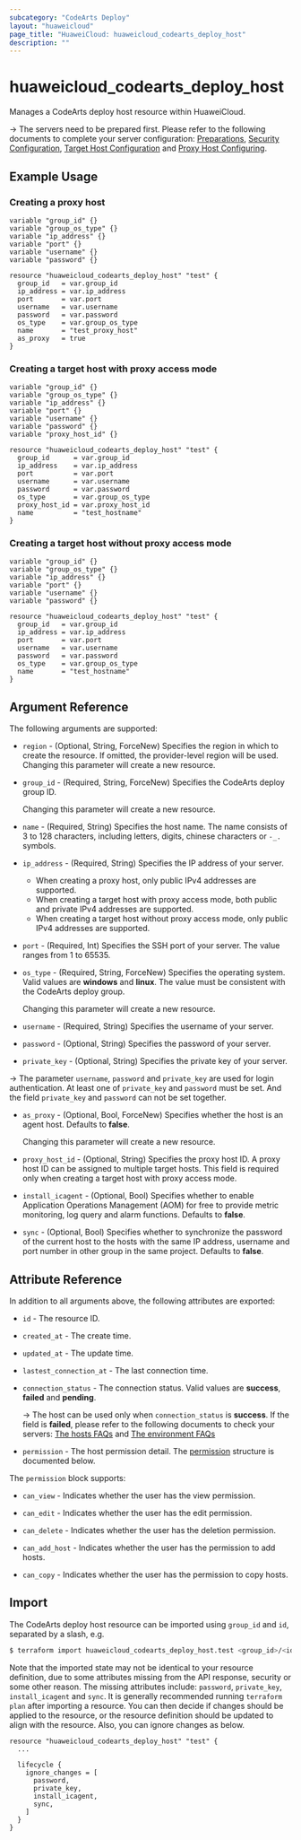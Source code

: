 ```yaml
---
subcategory: "CodeArts Deploy"
layout: "huaweicloud"
page_title: "HuaweiCloud: huaweicloud_codearts_deploy_host"
description: ""
---
```


# huaweicloud_codearts_deploy_host

Manages a CodeArts deploy host resource within HuaweiCloud.

-> The servers need to be prepared first. Please refer to the following documents to complete your server configuration:
[Preparations](https://support.huaweicloud.com/intl/en-us/usermanual-deployman/deployman_hlp_0018.html),
[Security Configuration](https://support.huaweicloud.com/intl/en-us/usermanual-deployman/deployman_hlp_1103.html),
[Target Host Configuration](https://support.huaweicloud.com/intl/en-us/usermanual-deployman/deployman_hlp_1101.html) and
[Proxy Host Configuring](https://support.huaweicloud.com/intl/en-us/usermanual-deployman/deployman_hlp_1102.html).

## Example Usage

### Creating a proxy host

```hcl
variable "group_id" {}
variable "group_os_type" {}
variable "ip_address" {}
variable "port" {}
variable "username" {}
variable "password" {}

resource "huaweicloud_codearts_deploy_host" "test" {
  group_id   = var.group_id
  ip_address = var.ip_address
  port       = var.port
  username   = var.username
  password   = var.password
  os_type    = var.group_os_type
  name       = "test_proxy_host"
  as_proxy   = true
}
```

### Creating a target host with proxy access mode

```hcl
variable "group_id" {}
variable "group_os_type" {}
variable "ip_address" {}
variable "port" {}
variable "username" {}
variable "password" {}
variable "proxy_host_id" {}

resource "huaweicloud_codearts_deploy_host" "test" {
  group_id      = var.group_id
  ip_address    = var.ip_address
  port          = var.port
  username      = var.username
  password      = var.password
  os_type       = var.group_os_type
  proxy_host_id = var.proxy_host_id
  name          = "test_hostname"
}
```

### Creating a target host without proxy access mode

```hcl
variable "group_id" {}
variable "group_os_type" {}
variable "ip_address" {}
variable "port" {}
variable "username" {}
variable "password" {}

resource "huaweicloud_codearts_deploy_host" "test" {
  group_id   = var.group_id
  ip_address = var.ip_address
  port       = var.port
  username   = var.username
  password   = var.password
  os_type    = var.group_os_type
  name       = "test_hostname"
}
```

## Argument Reference

The following arguments are supported:

* `region` - (Optional, String, ForceNew) Specifies the region in which to create the resource.
  If omitted, the provider-level region will be used. Changing this parameter will create a new resource.

* `group_id` - (Required, String, ForceNew) Specifies the CodeArts deploy group ID.

  Changing this parameter will create a new resource.

* `name` - (Required, String) Specifies the host name. The name consists of 3 to 128 characters, including letters,
  digits, chinese characters or `-_.` symbols.

* `ip_address` - (Required, String) Specifies the IP address of your server.
  + When creating a proxy host, only public IPv4 addresses are supported.
  + When creating a target host with proxy access mode, both public and private IPv4 addresses are supported.
  + When creating a target host without proxy access mode, only public IPv4 addresses are supported.

* `port` - (Required, Int) Specifies the SSH port of your server. The value ranges from 1 to 65535.

* `os_type` - (Required, String, ForceNew) Specifies the operating system. Valid values are **windows** and **linux**.
  The value must be consistent with the CodeArts deploy group.

  Changing this parameter will create a new resource.

* `username` - (Required, String) Specifies the username of your server.

* `password` - (Optional, String) Specifies the password of your server.

* `private_key` - (Optional, String) Specifies the private key of your server.

-> The parameter `username`, `password` and `private_key` are used for login authentication. At least one of
`private_key` and `password` must be set. And the field `private_key` and `password` can not be set together.

* `as_proxy` - (Optional, Bool, ForceNew) Specifies whether the host is an agent host. Defaults to **false**.

  Changing this parameter will create a new resource.

* `proxy_host_id` - (Optional, String) Specifies the proxy host ID. A proxy host ID can be assigned to multiple target
  hosts. This field is required only when creating a target host with proxy access mode.

* `install_icagent` - (Optional, Bool) Specifies whether to enable Application Operations Management (AOM) for free
  to provide metric monitoring, log query and alarm functions. Defaults to **false**.

* `sync` - (Optional, Bool) Specifies whether to synchronize the password of the current host to the hosts with the
  same IP address, username and port number in other group in the same project. Defaults to **false**.

## Attribute Reference

In addition to all arguments above, the following attributes are exported:

* `id` - The resource ID.

* `created_at` - The create time.

* `updated_at` - The update time.

* `lastest_connection_at` - The last connection time.

* `connection_status` - The connection status. Valid values are **success**, **failed** and **pending**.

  -> The host can be used only when `connection_status` is **success**. If the field is **failed**, please refer to the
  following documents to check your servers:
  [The hosts FAQs](https://support.huaweicloud.com/intl/en-us/deployman_faq/deployman_faq_0000.html) and
  [The environment FAQs](https://support.huaweicloud.com/intl/en-us/deployman_faq/deployman_faq_00001.html)

* `permission` - The host permission detail.
  The [permission](#DeployHost_permission) structure is documented below.

<a name="DeployHost_permission"></a>
The `permission` block supports:

* `can_view` - Indicates whether the user has the view permission.

* `can_edit` - Indicates whether the user has the edit permission.

* `can_delete` - Indicates whether the user has the deletion permission.

* `can_add_host` - Indicates whether the user has the permission to add hosts.

* `can_copy` - Indicates whether the user has the permission to copy hosts.

## Import

The CodeArts deploy host resource can be imported using `group_id` and `id`, separated by a slash, e.g.

```bash
$ terraform import huaweicloud_codearts_deploy_host.test <group_id>/<id>
```

Note that the imported state may not be identical to your resource definition, due to some attributes missing from the
API response, security or some other reason. The missing attributes include: `password`, `private_key`, `install_icagent`
and `sync`. It is generally recommended running `terraform plan` after importing a resource.
You can then decide if changes should be applied to the resource, or the resource definition should be updated to align
with the resource. Also, you can ignore changes as below.

```hcl
resource "huaweicloud_codearts_deploy_host" "test" {
  ...
  
  lifecycle {
    ignore_changes = [
      password,
      private_key,
      install_icagent,
      sync,
    ]
  }
}
```
